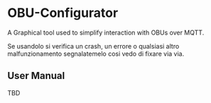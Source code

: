 # OBU-Configurator
A Graphical tool used to simplify interaction with OBUs over MQTT.


Se usandolo si verifica un crash, un errore o qualsiasi altro malfunzionamento segnalatemelo cosi vedo di fixare via via. 

## User Manual
TBD


